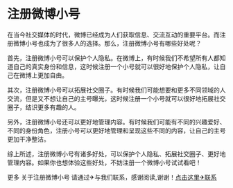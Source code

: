 # 注册微博小号

在当今社交媒体的时代，微博已经成为人们获取信息、交流互动的重要平台。而注册微博小号也成为了很多人的选择。那么，注册微博小号有哪些好处呢？

首先，注册微博小号可以保护个人隐私。在微博上，有时候我们不希望所有人都知道自己的真实身份和信息，这时候注册一个小号就可以很好地保护个人隐私，让自己在微博上更加自由。

其次，注册微博小号可以拓展社交圈子。有时候我们可能想要和更多不同领域的人交流，但是又不想让自己的主号曝光，这时候注册一个小号就可以很好地拓展社交圈子，结识更多有趣的人。

另外，注册微博小号还可以更好地管理内容。有时候我们可能有不同的兴趣爱好、不同的身份角色，注册小号可以更好地管理和呈现这些不同的内容，让自己的主号更加干净整洁。

综上所述，注册微博小号有诸多好处，可以保护个人隐私、拓展社交圈子、更好地管理内容。如果你也想体验这些好处，不妨注册一个微博小号试试看吧！

更多 关于注册微博小号 请通过✈与我们联系，感谢阅读,谢谢！[点击这里✈联系](https://t.me/LM999bot)